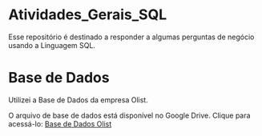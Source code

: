 # Atividades_Gerais_SQL

Esse repositório é destinado a responder a algumas perguntas de negócio usando a Linguagem SQL.

# Base de Dados
Utilizei a Base de Dados da empresa Olist.

O arquivo de base de dados está disponível no Google Drive. Clique para acessá-lo:
[Base de Dados Olist](https://drive.google.com/file/d/1R_JJUxY89uMzwxapclUQzD4ZfEB474Dg/view?usp=drive_link)


